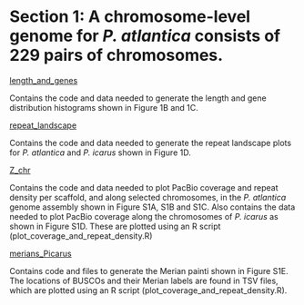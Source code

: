 # Section 1: A chromosome-level genome for *P. atlantica* consists of 229 pairs of chromosomes.

[length_and_genes](<https://github.com/charlottewright/P_atlantica_genome/tree/main/1_genome/length_and_genes>)

Contains the code and data needed to generate the length and gene distribution histograms shown in Figure 1B and 1C.

[repeat_landscape](<https://github.com/charlottewright/P_atlantica_genome/tree/main/1_genome/repeat_landscape>)

Contains the code and data needed to generate the repeat landscape plots for *P. atlantica* and *P. icarus* shown in Figure 1D.

[Z_chr](<https://github.com/charlottewright/P_atlantica_genome/tree/main/1_genome/Z_chr>)

Contains the code and data needed to plot PacBio coverage and repeat density per scaffold, and along selected chromosomes, in the *P. atlantica* genome assembly shown in Figure S1A, S1B and S1C. Also contains the data needed to plot PacBio coverage along the chromosomes of *P. icarus* as shown in Figure S1D. These are plotted using an R script (plot_coverage_and_repeat_density.R)

[merians_Picarus](<https://github.com/charlottewright/P_atlantica_genome/tree/main/1_genome/merians_Picarus>)

Contains code and files to generate the Merian painti shown in Figure S1E. The locations of BUSCOs and their Merian labels are found in TSV files, which are plotted using an R script (plot_coverage_and_repeat_density.R).


